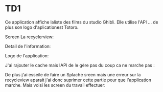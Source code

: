 # TD1

Ce application affiche laliste des films du studio Ghibli. Elle utilise l'API ...
de plus son logo d'aplicationest Totoro.


Screen La recyclerview:

Detail de l'information:

Logo de l'application:

J'ai rajouter le cache mais lAPI de le gère pas du coup ca ne marche pas :

De plus j'ai esseile de faire un Splache sreen mais une erreur sur la recycleview aparait j'ai donc suprimer cette partie pour que l'application marche.
Mais voisi les screen du travail effectuer:
